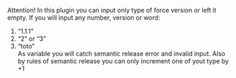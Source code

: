 Attention!
In this plugin you can input only type of force version or left it empty. If you will input any number, version or word:
1. “1.1.1”
2. “2” or “3”
3. “toto”<br> 
As variable you will catch semantic release error and invalid input. Also by rules of semantic release you can only increment one of yout type by +1